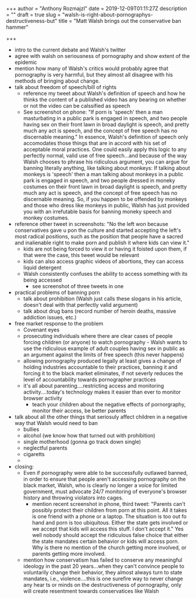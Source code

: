 +++
author = "Anthony Rozmajzl"
date = 2019-12-09T01:11:27Z
description = ""
draft = true
slug = "walsh-is-right-about-pornographys-destructiveness-but"
title = "Matt Walsh brings out the conservative ban hammer"

+++


- intro to the current debate and Walsh's twitter
- agree with walsh on seriousness of pornography and show extent of the epidemic
- mention how many of Walsh's critics would probably agree that pornography is very harmful, but they almost all disagree with his methods of bringing about change.
- talk about freedom of speech/bill of rights
    - reference my tweet about Walsh's definition of speech and how he thinks the content of a published video has any bearing on whether or not the video can be calssified as speech
    - See screenshot on phone: "If porn is 'speech' then a man masturbating in a public park is engaged in speech, and two people having sex on their front lawn in broad daylight is speech, and pretty much any act is speech, and the concept of free speech has no discernable meaning." In essence, Walsh's definition of speech only accomodates those things that are in accord with his set of acceptable moral practices. One could easily apply this logic to any perfectly normal, valid use of free speech...and because of the way Walsh chooses to phrase his ridiculous argument, you can argue for banning literally anything, like talking about monkeys: If talking about monkeys is 'speech' then a man talking about monkeys in a public park is engaged in speech, and two people dressed in moneky costumes on their front lawn in broad daylight is speech, and pretty much any act is speech, and the concept of free speech has no discernable meaning. So, if you happen to be offended by monkeys and those who dress like monkeys in public, Walsh has just provided you with an irrefutable basis for banning moneky speech and monkey costumes.
- reference other tweet in screenshots: "No the left won because conservatives gave u pon the culture and started accepting the left's most radical positions, such as the position that people have a sacred and inalienable right to make porn and publish it where kids can view it."
    - kids are not being forced to view it or having it foisted upon them, if that were the case, this tweet would be relevant
    - kids can also access graphic videos of abortions, they can access liquid detergent
    - Walsh consistently confuses the ability to access something with its being accessed
        - see screenshot of three tweets in one
- practical problems of banning porn
    - talk about prohibition (Walsh just calls these slogans in his article, doesn't deal with that perfectly valid argument)
    - talk about drug bans (record number of heroin deaths, massive addiction issues, etc.)
- free market response to the problem
    - Covenant eyes
    - prosecuting individuals where there are clear cases of people forcing children (or anyone) to watch pornography
            - Walsh wants to use the ridiculous example of adult couples having sex in public as an argument against the limits of free speech (this never happens)
    - allowing pornography produced legally at least gives a change of holding industries accountable to their practices, banning it and forcing it to the black market eliminates, if not severly reduces the level of accountability towards pornographer practices
    - it's all about parenting....restricting access and monitoring activity....today's technology makes it easier than ever to monitor browser activity
        - teach your children about the negative effects of pornorgraphy, monitor their access, be better parents
- talk about all the other things that seriosuly affect children in a negative way that Walsh would need to ban
    - bullies
    - alcohol (we know how that turned out with prohibition)
    - single motherhood (gonna go track down single)
    - neglectful parents
    - cigaretts
    - 
- closing: 
    - Even if pornography were able to be successfully outlawed banned, in order to ensure that people aren't accessing pornography on the black market, Walsh, who is clearly no longer a voice for limited government, must advocate 24/7 monitoring of everyone's browser history and throwing violators into cages.
        - mention recent screenshot in phone, third tweet: "Parents can't possibly protect their children from porn at this point. All it takes is one friend with a phone or a laptop. The situation is too out fo hand and porn is too ubiquitous. Either the state gets involved or we accept that kids will access this stuff. I don't accept it." Yes well nobody should accept the ridiculous false choice that either the state mandates certain behavior or kids will access porn. Why is there no mention of the church getting more involved, or parents getting more involved.
    - mention how conservatism has failed to conserve any meaningful ideology in the past 20 years...when they can't convince people to voluntarily change their behavior, they almost always turn to state mandates, i.e., violence....this is one surefire way to never change any hear ts or minds on the destructiveness of pornography, only will create resentment towards conservatices like Walsh

